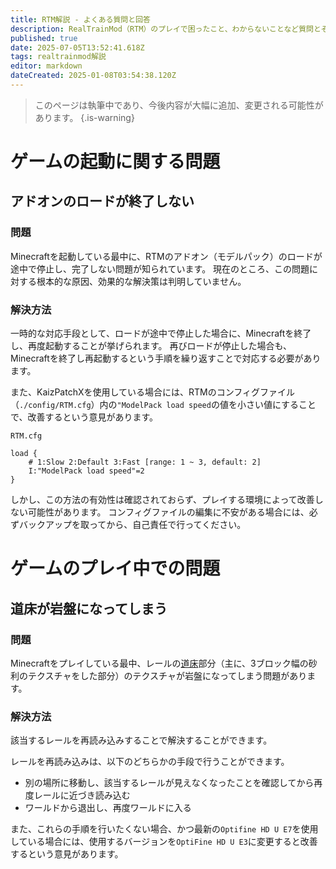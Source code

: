 ```yaml
---
title: RTM解説 - よくある質問と回答
description: RealTrainMod（RTM）のプレイで困ったこと、わからないことなど質問とその回答、解説ページへのナビゲーションを多数掲載。あなたの困りごともきっと解決
published: true
date: 2025-07-05T13:52:41.618Z
tags: realtrainmod解説
editor: markdown
dateCreated: 2025-01-08T03:54:38.120Z
---
```


> このページは執筆中であり、今後内容が大幅に追加、変更される可能性があります。
{.is-warning}

# ゲームの起動に関する問題
## アドオンのロードが終了しない
### 問題
Minecraftを起動している最中に、RTMのアドオン（モデルパック）のロードが途中で停止し、完了しない問題が知られています。
現在のところ、この問題に対する根本的な原因、効果的な解決策は判明していません。

### 解決方法
一時的な対応手段として、ロードが途中で停止した場合に、Minecraftを終了し、再度起動することが挙げられます。
再びロードが停止した場合も、Minecraftを終了し再起動するという手順を繰り返すことで対応する必要があります。

また、KaizPatchXを使用している場合には、RTMのコンフィグファイル（`./config/RTM.cfg`）内の`"ModelPack load speed`の値を小さい値にすることで、改善するという意見があります。

`RTM.cfg`

<div class="next-codeblock-no-line-numbers"></div>

```properties
load {
    # 1:Slow 2:Default 3:Fast [range: 1 ~ 3, default: 2]
    I:"ModelPack load speed"=2
}
```

しかし、この方法の有効性は確認されておらず、プレイする環境によって改善しない可能性があります。
コンフィグファイルの編集に不安がある場合には、必ずバックアップを取ってから、自己責任で行ってください。

# ゲームのプレイ中での問題
## 道床が岩盤になってしまう
### 問題
Minecraftをプレイしている最中、レールの[道床](https://www.nkh-cjrg.co.jp/secret/glossary/%E9%81%93%E5%BA%8A/)部分（主に、3ブロック幅の砂利のテクスチャをした部分）のテクスチャが岩盤になってしまう問題があります。

### 解決方法
該当するレールを再読み込みすることで解決することができます。

レールを再読み込みは、以下のどちらかの手段で行うことができます。
- 別の場所に移動し、該当するレールが見えなくなったことを確認してから再度レールに近づき読み込む
- ワールドから退出し、再度ワールドに入る

また、これらの手順を行いたくない場合、かつ最新の`Optifine HD U E7`を使用している場合には、使用するバージョンを`OptiFine HD U E3`に変更すると改善するという意見があります。
